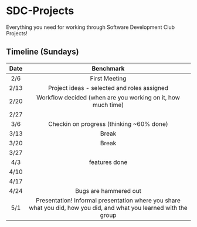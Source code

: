# SDC-Projects
Everything you need for working through Software Development Club Projects!
## Timeline (Sundays)
|Date|Benchmark|
|:----------:|:--------:|
|2/6| First Meeting | 
|2/13| Project ideas - selected and roles assigned |
|2/20| Workflow decided (when are you working on it, how much time) |
|2/27||
|3/6| Checkin on progress (thinking ~60% done) |
|3/13| Break |
|3/20| Break |
|3/27||
|4/3| features done |
|4/10||
|4/17||
|4/24| Bugs are hammered out |
|5/1| Presentation! Informal presentation where you share what you did, how you did, and what you learned with the group |
